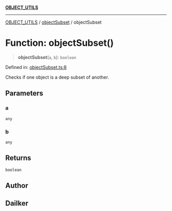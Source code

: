 [**OBJECT_UTILS**](../../README.md)

***

[OBJECT_UTILS](../../README.md) / [objectSubset](../README.md) / objectSubset

# Function: objectSubset()

> **objectSubset**(`a`, `b`): `boolean`

Defined in: [objectSubset.ts:8](https://github.com/dailker/everyutil/blob/0531b9744e97cf76b2fb0fb9c6a72c61ec9e2b23/src/object/objectSubset.ts#L8)

Checks if one object is a deep subset of another.

## Parameters

### a

`any`

### b

`any`

## Returns

`boolean`

## Author

## Dailker
